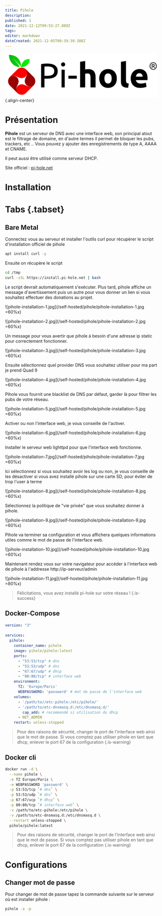 ```yaml
---
title: Pihole
description: 
published: 1
date: 2021-12-12T09:53:27.889Z
tags: 
editor: markdown
dateCreated: 2021-12-05T09:39:39.388Z
---
```


![pihole-banner.png](/wiki-assets/pihole-banner.png){.align-center}

# Présentation
**Pihole** est un serveur de DNS avec une interface web, son principal atout est le filtrage de domaine, en d'autre termes il permet de bloquer les pubs, trackers, etc .. Vous pouvez y ajouter des enregistrements de type A, AAAA et CNAME. 

Il peut aussi être utilisé comme serveur DHCP.

Site officiel : [pi-hole.net](https://pi-hole.net/)

# Installation
# Tabs {.tabset}
## Bare Metal

Connectez vous au serveur et installer l'outils curl pour récupèrer le script d'installation officiel de pihole

```bash
apt install curl -y
```

Ensuite on récupère le script

```bash
cd /tmp
curl -sSL https://install.pi-hole.net | bash
```

Le script devrait automatiquement s'exécuter. Plus tard, pihole affiche un message d'avertissement puis un autre pour vous donner un lien si vous souhaitez effectuer des donations au projet.

![pihole-installation-1.jpg](/self-hosted/pihole/pihole-installation-1.jpg =60%x)

![pihole-installation-2.jpg](/self-hosted/pihole/pihole-installation-2.jpg =60%x)

Un message pour vous avertir que pihole à besoin d'une adresse ip static pour correctement fonctionner. 

![pihole-installation-3.jpg](/self-hosted/pihole/pihole-installation-3.jpg =60%x)

Ensuite sélectionnez quel provider DNS vous souhaitez utiliser pour ma part je prend Quad 9

![pihole-installation-4.jpg](/self-hosted/pihole/pihole-installation-4.jpg =60%x)

Pihole vous fournit une blacklist de DNS par défaut, garder là pour filtrer les pubs de votre réseau.

![pihole-installation-5.jpg](/self-hosted/pihole/pihole-installation-5.jpg =60%x)

Activer ou non l'interface web, je vous conseille de l'activer.

![pihole-installation-6.jpg](/self-hosted/pihole/pihole-installation-6.jpg =60%x)

Installer le serveur web lighttpd pour que l'interface web fonctionne.

![pihole-installation-7.jpg](/self-hosted/pihole/pihole-installation-7.jpg =60%x)

Ici sélectionnez si vous souhaitez avoir les log ou non, je vous conseille de les désactiver si vous avez installé pihole sur une carte SD, pour éviter de trop l'user à terme

![pihole-installation-8.jpg](/self-hosted/pihole/pihole-installation-8.jpg =60%x)

Sélectionnez la politique de "vie privée" que vous souhaitez donner à pihole.

![pihole-installation-9.jpg](/self-hosted/pihole/pihole-installation-9.jpg =60%x)		

Pihole va terminer sa configuration et vous affichera quelques informations utiles comme le mot de passe de l'interface web.

![pihole-installation-10.jpg](/self-hosted/pihole/pihole-installation-10.jpg =60%x)

Maintenant rendez vous sur votre navigateur pour accéder à l'interface web de pihole à l'addresse http://ip-serveur/admin

![pihole-installation-11.jpg](/self-hosted/pihole/pihole-installation-11.jpg =80%x)

> Félicitations, vous avez installé pi-hole sur votre réseau !
{.is-success}


## Docker-Compose
```yaml
version: "3"

services:
  pihole:
    container_name: pihole
    image: pihole/pihole:latest
    ports:
      - "53:53/tcp" # dns
      - "53:53/udp" # dns
      - "67:67/udp" # dhcp
      - "80:80/tcp" # interface web
    environment:
      TZ: 'Europe/Paris'
      WEBPASSWORD: 'password' # mot de passe de l'interface web
    volumes:
      - '/path/to//etc-pihole:/etc/pihole/'
      - '/path/to/etc-dnsmasq.d:/etc/dnsmasq.d/'
		cap_add: # recommandé si utilisation du dhcp
      - NET_ADMIN
    restart: unless-stopped
```
> Pour des raisons de sécurité, changer le port de l'interface web ainsi que le mot de passe.
> Si vous comptez pas utiliser pihole en tant que dhcp, enlever le port 67 de la configuration
{.is-warning}
## Docker cli
```bash
docker run -d \
  --name pihole \
  -e TZ Europe/Paris \
  -e WEBPASSWORD 'password' \
  -p 53:53/tcp `# dns` \
  -p 53:53/udp `# dns` \
  -p 67:67/ucp `# dhcp` \
  -p 80:80/tcp `# interface web` \
  -v /path/to/etc-pihole:/etc/pihole \
  -v /path/to/etc-dnsmasq.d:/etc/dnsmasq.d \
  --restart unless-stopped \
  pihole/pihole:latest
```
> Pour des raisons de sécurité, changer le port de l'interface web ainsi que le mot de passe.
> Si vous comptez pas utiliser pihole en tant que dhcp, enlever le port 67 de la configuration
{.is-warning}

# Configurations 

## Changer mot de passe

Pour changer de mot de passe tapez la commande suivante sur le serveur où est installer pihole :

```bash
pihole -a -p
```